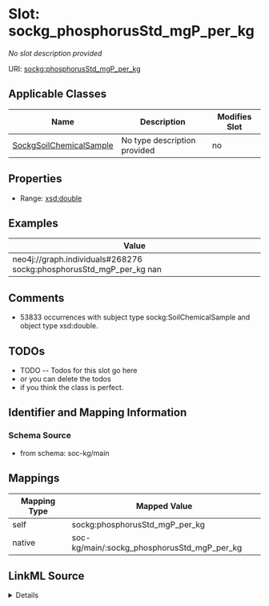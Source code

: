 

# Slot: sockg_phosphorusStd_mgP_per_kg


_No slot description provided_





URI: [sockg:phosphorusStd_mgP_per_kg](http://www.semanticweb.org/sockg/ontologies/2024/0/soil-carbon-ontology/phosphorusStd_mgP_per_kg)



<!-- no inheritance hierarchy -->





## Applicable Classes

| Name | Description | Modifies Slot |
| --- | --- | --- |
| [SockgSoilChemicalSample](../classes/SockgSoilChemicalSample.md) | No type description provided |  no  |







## Properties

* Range: [xsd:double](http://www.w3.org/2001/XMLSchema#double)






## Examples

| Value |
| --- |
| neo4j://graph.individuals#268276 sockg:phosphorusStd_mgP_per_kg nan |

## Comments

* 53833 occurrences with subject type sockg:SoilChemicalSample and object type xsd:double.

## TODOs

* TODO -- Todos for this slot go here
* or you can delete the todos
* if you think the class is perfect.

## Identifier and Mapping Information







### Schema Source


* from schema: soc-kg/main




## Mappings

| Mapping Type | Mapped Value |
| ---  | ---  |
| self | sockg:phosphorusStd_mgP_per_kg |
| native | soc-kg/main/:sockg_phosphorusStd_mgP_per_kg |




## LinkML Source

<details>
```yaml
name: sockg_phosphorusStd_mgP_per_kg
description: No slot description provided
todos:
- TODO -- Todos for this slot go here
- or you can delete the todos
- if you think the class is perfect.
comments:
- 53833 occurrences with subject type sockg:SoilChemicalSample and object type xsd:double.
examples:
- value: neo4j://graph.individuals#268276 sockg:phosphorusStd_mgP_per_kg nan
from_schema: soc-kg/main
rank: 1000
slot_uri: sockg:phosphorusStd_mgP_per_kg
alias: sockg_phosphorusStd_mgP_per_kg
domain_of:
- sockg_SoilChemicalSample
range: double

```
</details>